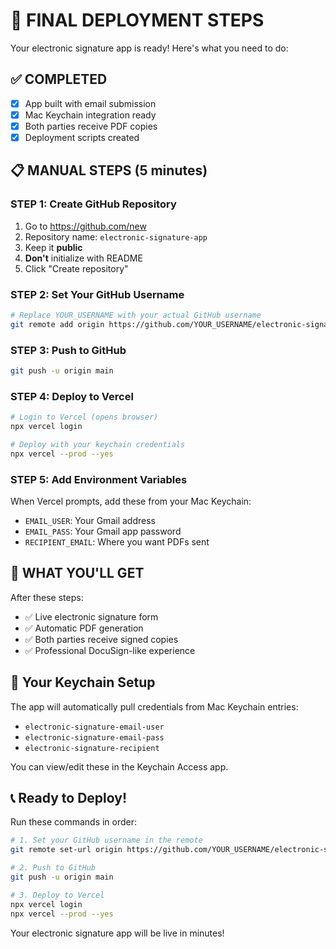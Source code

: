 # 🚀 FINAL DEPLOYMENT STEPS

Your electronic signature app is ready! Here's what you need to do:

## ✅ COMPLETED
- [x] App built with email submission
- [x] Mac Keychain integration ready
- [x] Both parties receive PDF copies
- [x] Deployment scripts created

## 📋 MANUAL STEPS (5 minutes)

### STEP 1: Create GitHub Repository
1. Go to https://github.com/new
2. Repository name: `electronic-signature-app`
3. Keep it **public**
4. **Don't** initialize with README
5. Click "Create repository"

### STEP 2: Set Your GitHub Username
```bash
# Replace YOUR_USERNAME with your actual GitHub username
git remote add origin https://github.com/YOUR_USERNAME/electronic-signature-app.git
```

### STEP 3: Push to GitHub
```bash
git push -u origin main
```

### STEP 4: Deploy to Vercel
```bash
# Login to Vercel (opens browser)
npx vercel login

# Deploy with your keychain credentials
npx vercel --prod --yes
```

### STEP 5: Add Environment Variables
When Vercel prompts, add these from your Mac Keychain:
- `EMAIL_USER`: Your Gmail address
- `EMAIL_PASS`: Your Gmail app password
- `RECIPIENT_EMAIL`: Where you want PDFs sent

## 🎯 WHAT YOU'LL GET

After these steps:
- ✅ Live electronic signature form
- ✅ Automatic PDF generation
- ✅ Both parties receive signed copies
- ✅ Professional DocuSign-like experience

## 🔧 Your Keychain Setup

The app will automatically pull credentials from Mac Keychain entries:
- `electronic-signature-email-user`
- `electronic-signature-email-pass`
- `electronic-signature-recipient`

You can view/edit these in the Keychain Access app.

## 📞 Ready to Deploy!

Run these commands in order:
```bash
# 1. Set your GitHub username in the remote
git remote set-url origin https://github.com/YOUR_USERNAME/electronic-signature-app.git

# 2. Push to GitHub
git push -u origin main

# 3. Deploy to Vercel
npx vercel login
npx vercel --prod --yes
```

Your electronic signature app will be live in minutes!